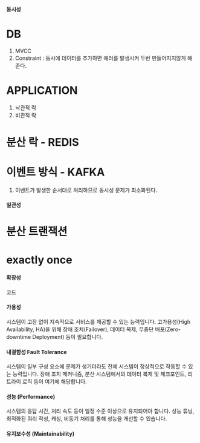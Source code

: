 
#### 동시성 ####
# DB
1. MVCC
2. Constraint
 : 동시에 데이터를 추가하면 에러를 발생시켜 두번 만들어지지않게 해준다.

# APPLICATION
1. 낙관적 락
2. 비관적 락

# 분산 락 - REDIS

# 이벤트 방식 - KAFKA
1. 이벤트가 발생한 순서대로 처리하므로 동시성 문제가 최소화된다.

#### 일관성 ####
# 분산 트랜잭션 
# exactly once

#### 확장성 ####
코드

#### 가용성 #### 
시스템이 고장 없이 지속적으로 서비스를 제공할 수 있는 능력입니다. 고가용성(High Availability, HA)을 위해 장애 조치(Failover), 데이터 복제, 무중단 배포(Zero-downtime Deployment) 등이 필요합니다.

#### 내결함성 Fault Tolerance ####
시스템이 일부 구성 요소에 문제가 생기더라도 전체 시스템이 정상적으로 작동할 수 있는 능력입니다. 장애 조치 메커니즘, 분산 시스템에서의 데이터 복제 및 체크포인트, 리트라이 로직 등이 여기에 해당합니다.

#### 성능 (Performance) ####
시스템의 응답 시간, 처리 속도 등이 일정 수준 이상으로 유지되어야 합니다. 성능 튜닝, 최적화된 쿼리 작성, 캐싱, 비동기 처리를 통해 성능을 개선할 수 있습니다.

#### 유지보수성 (Maintainability) ####
